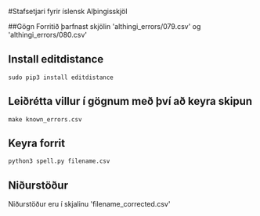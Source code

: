 #Stafsetjari fyrir íslensk Alþingisskjöl

##Gögn
Forritið þarfnast skjölin 'althingi_errors/079.csv' og 'althingi_errors/080.csv'


## Install editdistance
    sudo pip3 install editdistance

## Leiðrétta villur í gögnum með því að keyra skipun
    make known_errors.csv

## Keyra forrit
    python3 spell.py filename.csv
    
## Niðurstöður
Niðurstöður eru í skjalinu 'filename_corrected.csv'